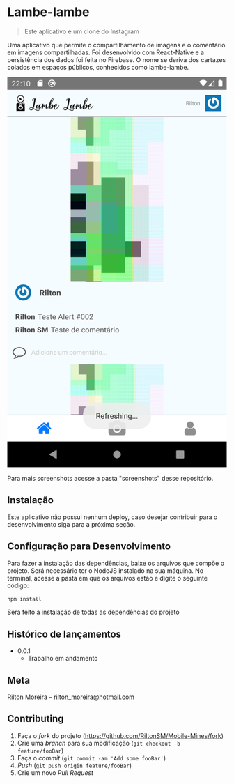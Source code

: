 # Lambe-lambe 
> Este aplicativo é um clone do Instagram

Uma aplicativo que permite o compartilhamento de imagens e o comentário em imagens compartilhadas. Foi desenvolvido com React-Native e a persistência dos dados foi feita no Firebase. O nome se deriva dos cartazes colados em espaços públicos, conhecidos como lambe-lambe. 

![](./screenshots/Screenshot_1589912388.png)

Para mais screenshots acesse a pasta "screenshots" desse repositório.

## Instalação

Este aplicativo não possui nenhum deploy, caso desejar contribuir para o desenvolvimento siga para a próxima seção.

## Configuração para Desenvolvimento

Para fazer a instalação das dependências, baixe os arquivos que compõe o projeto. Será necessário ter o NodeJS instalado na sua máquina. No terminal, acesse a pasta em que os arquivos estão e digite o seguinte código:

```sh
npm install
```

Será feito a instalação de todas as dependências do projeto

## Histórico de lançamentos

* 0.0.1
    * Trabalho em andamento

## Meta

Rilton Moreira – rilton_moreira@hotmail.com


## Contributing

1. Faça o _fork_ do projeto (<https://github.com/RiltonSM/Mobile-Mines/fork>)
2. Crie uma _branch_ para sua modificação (`git checkout -b feature/fooBar`)
3. Faça o _commit_ (`git commit -am 'Add some fooBar'`)
4. _Push_ (`git push origin feature/fooBar`)
5. Crie um novo _Pull Request_

